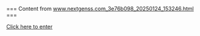 === Content from www.nextgenss.com_3e76b098_20250124_153246.html ===

[Click here to enter](http://www.nextgenss.com/papers/hpldws.pdf?fp=-3)



